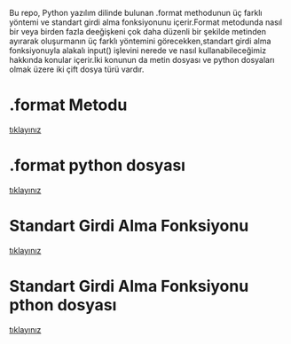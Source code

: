 Bu repo, Python yazılım dilinde bulunan .format methodunun üç farklı yöntemi ve standart girdi alma fonksiyonunu içerir.Format metodunda nasıl bir veya birden fazla deeğişkeni çok daha düzenli bir şekilde metinden ayırarak oluşurmanın üç farklı yöntemini görecekken,standart girdi alma fonksiyonuyla alakalı input() işlevini nerede ve nasıl kullanabileceğimiz hakkında konular içerir.İki konunun da metin dosyası ve python dosyaları olmak üzere iki çift dosya türü vardır.

# .format Metodu
<a href="https://github.com/lenoresdead/.format-ve-standart-girdi-alma-fonksiyonu/blob/88863008b4a9b5ba7f178d6f60e05273356504f9/.format%20Metodu.md">tıklayınız</a>

# .format python dosyası
<a href="https://github.com/lenoresdead/.format-ve-standart-girdi-alma-fonksiyonu/blob/fbae3af885ac89a48ea969e16be04f4a58be97ab/.formatmetodu.py">tıklayınız</a>

# Standart Girdi Alma Fonksiyonu
<a href="https://github.com/lenoresdead/.format-ve-standart-girdi-alma-fonksiyonu/blob/b2f13e87fa5fd6b2cf61a5a6ee2ce977fbcfefa2/standart%20girdi%20alma%20fonksiyonu.md">tıklayınız</a>

# Standart Girdi Alma Fonksiyonu pthon dosyası
<a href="https://github.com/lenoresdead/.format-ve-standart-girdi-alma-fonksiyonu/blob/7d7d7eca24585906a1c789e10b727c25979975b2/standartgirdialmafonksiyonu.py">tıklayınız</a>
